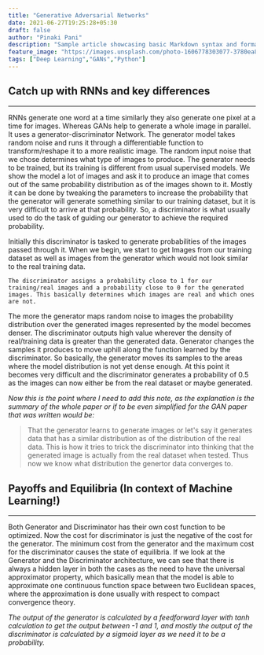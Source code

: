 ```yaml
---
title: "Generative Adversarial Networks"
date: 2021-06-27T19:25:28+05:30
draft: false
author: "Pinaki Pani"
description: "Sample article showcasing basic Markdown syntax and formatting for HTML elements."
feature_image: "https://images.unsplash.com/photo-1606778303077-3780ea8d5420?ixid=MnwxMjA3fDB8MHxwaG90by1wYWdlfHx8fGVufDB8fHx8&ixlib=rb-1.2.1&auto=format&fit=crop&w=1050&q=80"
tags: ["Deep Learning","GANs","Python"]
---
```


## Catch up with RNNs and key differences
---
<p style="font-family: times, serif; font-size:11pt;">

RNNs generate one word at a time similarly they also generate one pixel at a time for images. Whereas GANs help to generate a whole image in parallel. It uses a generator-discriminator Network. The generator model takes random noise and runs it through a differentiable function to transform/reshape it to a more realistic image. The random input noise that we chose determines what type of images to produce. 
The generator needs to be trained, but its training is different from usual supervised models. We show the model a lot of images and ask it to produce an image that comes out of the same probability distribution as of the images shown to it. Mostly it can be done by tweaking the parameters to increase the probability that the generator will generate something similar to our training dataset, but it is very difficult to arrive at that probability. So, a discriminator is what usually used to do the task of guiding our generator to achieve the required probability.

Initially this discriminator is tasked to generate probabilities of the images passed through it. When we begin, we start to get Images from our training dataset as well as images from the generator which would not look similar to the real training data.

`The discriminator assigns a probability close to 1 for our training/real images and a probability close to 0 for the generated images. This basically determines which images are real and which ones are not.`

The more the generator maps random noise to images the probability distribution over the generated images represented by the model becomes denser. The discriminator outputs high value wherever the density of real/training data is greater than the generated data. Generator changes the samples it produces to move uphill along the function learned by the discriminator. So basically, the generator moves its samples to the areas where the model distribution is not yet dense enough. At this point it becomes very difficult and the discriminator generates a probability of 0.5 as the images can now either be from the real dataset or maybe generated.

*Now this is the point where I need to add this note, as the explanation is the summary of the whole paper or if to be even simplified for the GAN paper that was written would be:*
>That the generator learns to generate images or let's say it generates data that has a similar distribution as of the distribution of the real data. This is how it tries to trick the discriminator into thinking that the generated image is actually from the real dataset when tested. Thus now we know what distribution the genertor data converges to.

## Payoffs and Equilibria (In context of Machine Learning!)
----
Both Generator and Discriminator has their own cost function to be optimized. Now the cost for discriminator is just the negative of the cost for the generator. The minimum cost from the generator and the maximum cost for the discriminator causes the state of equilibria.
If we look at the Generator and the Discriminator architecture, we can see that there is always a hidden layer in both the cases as the need to have the universal approximator property, which basically mean that the model is able to approximate one continuous function space between two Euclidean spaces, where the approximation is done usually with respect to compact convergence theory.

_The output of the generator is calculated by a feedforward layer with tanh calculation to get the output between -1 and 1, and mostly the output of the discriminator is calculated by a sigmoid layer as we need it to be a probability._
</p>

